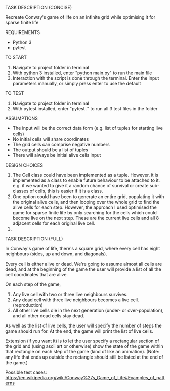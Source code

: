 TASK DESCRIPTION (CONCISE)

Recreate Conway's game of life on an infinite grid while optimising it for sparse finite life

REQUIREMENTS

- Python 3 
- pytest 

TO START

1. Navigate to project folder in terminal 
2. With python 3 installed, enter "python main.py" to run the main file
3. Interaction with the script is done through the terminal. Enter the input parameters manually, or simply press enter to use the default

TO TEST 

1. Navigate to project folder in terminal
2. With pytest installed, enter "pytest ." to run all 3 test files in the folder


ASSUMPTIONS

- The input will be the correct data form (e.g. list of tuples for starting live cells)
- No initial cells will share coordinates
- The grid cells can comprise negative numbers
- The output should be a list of tuples
- There will always be initial alive cells input

DESIGN CHOICES

1. The Cell class could have been implemented as a tuple. However, it is implemented as a class to enable future behaviour to be attached to it. e.g. if we wanted to give it a random chance of survival or create sub-classes of cells, this is easier if it is a class.
2. One option could have been to generate an entire grid, populating it with the original alive cells, and then looping over the whole grid to find the alive cells for each step. However, the approach I used optimised the game for sparse finite life by only searching for the cells which could become live on the next step. These are the current live cells and all 8 adjacent cells for each original live cell.
3. 

TASK DESCRIPTION (FULL)

In Conway's game of life, there's a square grid, where every cell has eight neighbours (sides, up and down, and diagonals). 

Every cell is either alive or dead. We're going to assume almost all cells are dead, and at the beginning of the game the user will provide a list of all the cell coordinates that are alive.

On each step of the game,
1. Any live cell with two or three live neighbours survives.
2. Any dead cell with three live neighbours becomes a live cell. (reproduction)
3. All other live cells die in the next generation (under- or over-population), and all other dead cells stay dead.

As well as the list of live cells, the user will specify the number of steps the game should run for. At the end, the game will print the list of live cells.

Extension (if you want it) is to let the user specify a rectangular section of the grid and (using ascii art or otherwise) show the state of the game within that rectangle on each step of the game (kind of like an animation). (Note: any life that ends up outside the rectangle should still be listed at the end of the game.)

Possible test cases: https://en.wikipedia.org/wiki/Conway%27s_Game_of_Life#Examples_of_patterns
